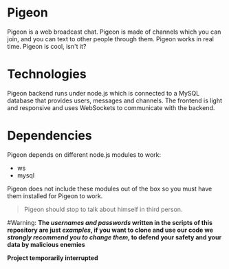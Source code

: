 # Pigeon
Pigeon is a web broadcast chat. Pigeon is made of channels which you can join, and you can text to other people through them. Pigeon works in real time. Pigeon is cool, isn't it?

# Technologies
Pigeon backend runs under node.js which is connected to a MySQL database that provides users, messages and channels.
The frontend is light and responsive and uses WebSockets to communicate with the backend.

# Dependencies
Pigeon depends on different node.js modules to work:
* ws
* mysql

Pigeon does not include these modules out of the box so you must have them installed for Pigeon to work.

> Pigeon should stop to talk about himself in third person.

#Warning:
**The _usernames and passwords_ written in the scripts of this repository are just _examples_, if you want to clone and use our code we _strongly recommend you to change them_, to defend your safety and your data by malicious enemies**

**Project temporarily interrupted**
